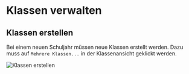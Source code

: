 # Klassen verwalten

## Klassen erstellen

Bei einem neuen Schuljahr müssen neue Klassen erstellt werden. Dazu muss auf `Mehrere Klassen...` in der Klassenansicht geklickt werden.

![Klassen erstellen](/users/class-management.png)
